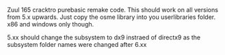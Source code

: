 Zuul 165 cracktro purebasic remake code.  This should work on all versions from 5.x upwards.  Just copy the osme library into you userlibraries folder. x86 and windows only though.

5.xx should change the subsystem to dx9 instraed of directx9 as the subsystem folder names were changed after 6.xx

